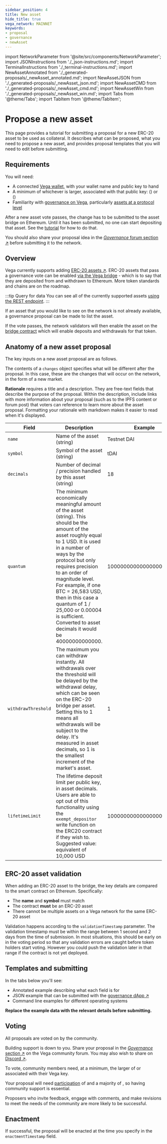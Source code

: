 ```yaml
---
sidebar_position: 4
title: New asset
hide_title: true
vega_network: MAINNET
keywords:
- proposal
- governance
- newAsset
---
```

import NetworkParameter from '@site/src/components/NetworkParameter';
import JSONInstructions from './_json-instructions.md';
import TerminalInstructions from './_terminal-instructions.md';
import NewAssetAnnotated from './_generated-proposals/_newAsset_annotated.md';
import NewAssetJSON from './_generated-proposals/_newAsset_json.md';
import NewAssetCMD from './_generated-proposals/_newAsset_cmd.md';
import NewAssetWin from './_generated-proposals/_newAsset_win.md';
import Tabs from '@theme/Tabs';
import TabItem from '@theme/TabItem';

# Propose a new asset

This page provides a tutorial for submitting a proposal for a new ERC-20 asset to be used as collateral. It describes what can be proposed, what you need to propose a new asset, and provides proposal templates that you will need to edit before submitting.

## Requirements

You will need:
* A connected [Vega wallet](../../tools/vega-wallet/index.md), with your wallet name and public key to hand
* A minimum of whichever is larger, associated with that public key: <NetworkParameter frontMatter={frontMatter} param="governance.proposal.asset.minProposerBalance" hideValue={true}/> (<NetworkParameter frontMatter={frontMatter} param="governance.proposal.asset.minProposerBalance" hideName={true} formatter="governanceToken" suffix="tokens"/>) or <NetworkParameter frontMatter={frontMatter} param="spam.protection.proposal.min.tokens" hideValue={true}/> (<NetworkParameter frontMatter={frontMatter} param="spam.protection.proposal.min.tokens" hideName={true} formatter="governanceToken"  formatter="governanceToken" suffix="tokens"/>)
* Familiarity with [governance on Vega](../../concepts/governance.md), particularly [assets at a protocol level](../../concepts/governance.md#asset-governance)

After a new asset vote passes, the change has to be submitted to the asset bridge on Ethereum. Until it has been submitted, no one can start depositing that asset. See the [tutorial](./update-asset-bridge.md) for how to do that.

You should also share your proposal idea in the [_Governance_ forum section ↗](https://community.vega.xyz/c/governance) before submitting it to the network.

## Overview
Vega currently supports adding [ERC-20 assets ↗](https://ethereum.org/en/developers/docs/standards/tokens/erc-20/#top). ERC-20 assets that pass a governance vote can be enabled [via the Vega bridge](../../api/bridge/index.md) - which is to say that they are deposited from and withdrawn to Ethereum. More token standards and chains are on the roadmap.

:::tip Query for data
You can see all of the currently supported assets [using the REST endpoint](../../api/rest/data-v2/trading-data-service-list-assets).
:::

If an asset that you would like to see on the network is not already available, a governance proposal can be made to list the asset. 

If the vote passes, the network validators will then enable the asset on the [bridge contract](../../api/bridge/contracts/ERC20_Bridge_Logic#tag/TradingDataService/operation/TradingDataService1_ERC20WithdrawalApproval) which will enable deposits and withdrawals for that token.

## Anatomy of a new asset proposal
The key inputs on a new asset proposal are as follows.

The contents of a `changes` object specifies what will be different after the proposal. In this case, these are the changes that will occur on the network, in the form of a new market.

**Rationale** requires a title and a description. They are free-text fields that describe the purpose of the proposal. Within the description, include links with more information about your proposal (such as to the IPFS content or forum post) that voters can reference to learn more about the asset proposal. Formatting your rationale with markdown makes it easier to read when it's displayed.

| Field | Description | Example |
| ----------- | ----------- | ----------- |
| `name` | Name of the asset (string) | Testnet DAI |
| `symbol` | Symbol of the asset (string)  | tDAI |
| `decimals` | Number of decimal / precision handled by this asset (string)  | 18 |
| `quantum` | The minimum economically meaningful amount of the asset (string). This should be the amount of the asset roughly equal to 1 USD. It is used in a number of ways by the protocol but only requires precision to an order of magnitude level.  For example, if one BTC = 26,583 USD, then in this case a quantum of 1 / 25,000 or 0.00004 is sufficient. Converted to asset decimals it would be 40000000000000. | 1000000000000000000 |
| `withdrawThreshold` | The maximum you can withdraw instantly. All withdrawals over the threshold will be delayed by the withdrawal delay, which can be seen on the ERC-20 bridge per asset. Setting this to 1 means all withdrawals will be subject to the delay. It's measured in asset decimals, so 1 is the smallest increment of the market's asset. | 1 |
| `lifetimeLimit` | The lifetime deposit limit per public key, in asset decimals. Users are able to opt out of this functionality using the `exempt_depositor` write function on the ERC20 contract if they wish to. Suggested value: equivalent of 10,000 USD | 10000000000000000000000 |

## ERC-20 asset validation
When adding an ERC-20 asset to the bridge, the key details are compared to the smart contract on Ethereum. Specifically:
- The **name** and **symbol** must match
- The contract **must** be an ERC-20 asset
- There cannot be multiple assets on a Vega network for the same ERC-20 asset

Validation happens according to the `validationTimestamp` parameter.  The validation timestamp must be within the range between 1 second and 2 days from the time of submission. In most situations, this should be early on in the voting period so that any validation errors are caught before token holders start voting. However you could push the validation later in that range if the contract is not yet deployed. 

## Templates and submitting
In the tabs below you'll see:

* Annotated example describing what each field is for
* JSON example that can be submitted with the [governance dApp ↗](https://governance.vega.xyz/proposals/propose/raw)
* Command line examples for different operating systems

**Replace the example data with the relevant details before submitting.**

<Tabs groupId="newAssetProposal">
  <TabItem value="annotated" label="Annotated example">
    <NewAssetAnnotated />
  </TabItem>
  <TabItem value="json" label="Governance dApp (JSON)">
    <JSONInstructions />
    <NewAssetJSON />
  </TabItem>
  <TabItem value="cmd" label="Command line (Linux / OSX)">
    <TerminalInstructions />
    <NewAssetCMD />
  </TabItem>
  <TabItem value="win" label="Command line (Windows)">
    <TerminalInstructions />
    <NewAssetWin />
  </TabItem>
</Tabs>

## Voting
All proposals are voted on by the community. 

Building support is down to you. Share your proposal in the [_Governance_ section ↗](https://community.vega.xyz/c/governance) on the Vega community forum. You may also wish to share on [Discord ↗](https://vega.xyz/discord).

To vote, community members need, at a minimum, the larger of <NetworkParameter frontMatter={frontMatter} param="governance.proposal.asset.minVoterBalance" suffix="tokens" hideName={true} /> or <NetworkParameter frontMatter={frontMatter} formatter="governanceToken" param="spam.protection.voting.min.tokens" suffix="tokens" hideName={true} /> associated with their Vega key. 

Your proposal will need [participation](../../concepts/governance.md#how-the-outcome-is-calculated) of <NetworkParameter frontMatter={frontMatter} param="governance.proposal.asset.requiredParticipation" formatter="percent" hideName={true} /> and a majority of <NetworkParameter frontMatter={frontMatter} param="governance.proposal.asset.requiredMajority" formatter="percent" hideName={true} />, so having community support is essential. 

Proposers who invite feedback, engage with comments, and make revisions to meet the needs of the community are more likely to be successful.

## Enactment 
If successful, the proposal will be enacted at the time you specify in the `enactmentTimestamp` field.